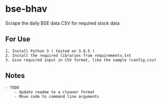 # bse-bhav

Scrape the daily BSE data CSV for required stock data


## For Use
	1. Install Python 3 ( tested on 3.8.5 )
	2. Install the required libraries from requirements.txt
	3. Give required input in CSV format, like the sample (config.csv)


## Notes 
	- TODO 
		- Update readme to a cleaner format
		- Move code to command line arguments
